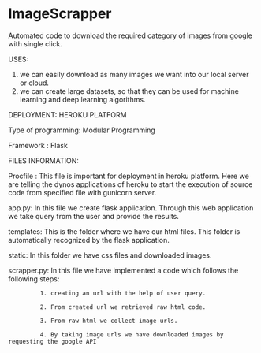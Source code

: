 # ImageScrapper
Automated code to download the required category of images from google with single click. 

USES:
1. we can easily download as many images we want into our local server or cloud.
2. we can create large datasets, so that they can be used for machine learning and deep learning algorithms.

DEPLOYMENT: HEROKU PLATFORM

Type of programming: Modular Programming

Framework : Flask

FILES INFORMATION:

Procfile : This file is important for deployment in heroku platform. Here we are telling the dynos applications of heroku to start the execution of source code from specified file with gunicorn server.

app.py: In this file we create flask application. Through this web application we take query from the user and provide the results.

templates: This is the folder where we have our html files. This folder is automatically recognized by the flask application.

static: In this folder we have css files and downloaded images.

scrapper.py: In this file we have implemented a code which follows the following steps:

             1. creating an url with the help of user query.
             
             2. From created url we retrieved raw html code.
             
             3. From raw html we collect image urls.
             
             4. By taking image urls we have downloaded images by requesting the google API
             
